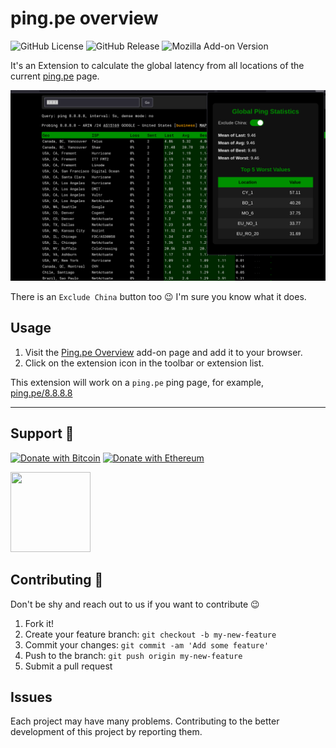 # ping.pe overview

![GitHub License](https://img.shields.io/github/license/hatamiarash7/pingpe-overview) ![GitHub Release](https://img.shields.io/github/v/release/hatamiarash7/pingpe-overview) ![Mozilla Add-on Version](https://img.shields.io/amo/v/ping-pe-overview)

It's an Extension to calculate the global latency from all locations of the current [ping.pe](https://ping.pe) page.

![sc](./.github/sc.png)

There is an `Exclude China` button too 😉 I'm sure you know what it does.

## Usage

1. Visit the [Ping.pe Overview](https://addons.mozilla.org/en-US/firefox/addon/ping-pe-overview/) add-on page and add it to your browser.
2. Click on the extension icon in the toolbar or extension list.

This extension will work on a `ping.pe` ping page, for example, [ping.pe/8.8.8.8](https://ping.pe/8.8.8.8)

---

## Support 💛

[![Donate with Bitcoin](https://img.shields.io/badge/Bitcoin-bc1qmmh6vt366yzjt3grjxjjqynrrxs3frun8gnxrz-orange)](https://donatebadges.ir/donate/Bitcoin/bc1qmmh6vt366yzjt3grjxjjqynrrxs3frun8gnxrz) [![Donate with Ethereum](https://img.shields.io/badge/Ethereum-0x0831bD72Ea8904B38Be9D6185Da2f930d6078094-blueviolet)](https://donatebadges.ir/donate/Ethereum/0x0831bD72Ea8904B38Be9D6185Da2f930d6078094)

<div><a href="https://payping.ir/@hatamiarash7"><img src="https://cdn.payping.ir/statics/Payping-logo/Trust/blue.svg" height="128" width="128"></a></div>

## Contributing 🤝

Don't be shy and reach out to us if you want to contribute 😉

1. Fork it!
2. Create your feature branch: `git checkout -b my-new-feature`
3. Commit your changes: `git commit -am 'Add some feature'`
4. Push to the branch: `git push origin my-new-feature`
5. Submit a pull request

## Issues

Each project may have many problems. Contributing to the better development of this project by reporting them.
